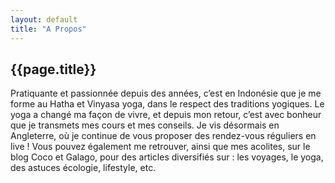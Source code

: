 ```yaml
---
layout: default
title: "A Propos"
---
```


## {{page.title}}

Pratiquante et passionnée depuis des années, c’est en Indonésie que je me forme au Hatha et Vinyasa yoga, dans le respect des traditions yogiques. Le yoga a changé ma façon de vivre, et depuis mon retour, c’est avec bonheur que je transmets mes cours et mes conseils. 
Je vis désormais en Angleterre, où je continue de vous proposer des rendez-vous réguliers en live ! Vous pouvez également me retrouver, ainsi que mes acolites, sur le blog Coco et Galago, pour des articles diversifiés sur : les voyages, le yoga, des astuces écologie, lifestyle, etc. 